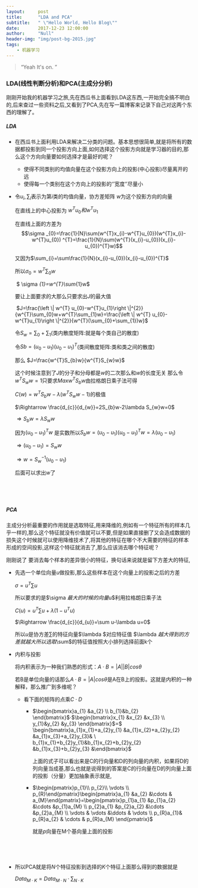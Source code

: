 ```yaml
---
layout:     post
title:      "LDA and PCA"
subtitle:   " \"Hello World, Hello Blog\""
date:       2017-12-23 12:00:00
author:     "Null"
header-img: "img/post-bg-2015.jpg"
tags:
    - 机器学习
---
```


> “Yeah It's on. ”

### LDA(线性判断分析)和PCA(主成分分析)

​	刚刚开始我的机器学习之旅,先在西瓜书上面看到LDA这东西,一开始完全搞不明白的,后来查过一些资料之后,又看到了PCA,先在写一篇博客来记录下自己对这两个东西的理解了。

##### LDA

* 在西瓜书上面利用LDA来解决二分类的问题。基本思想很简单,就是将所有的数据都投影到同一个投影方向上面,如何选择这个投影方向就是学习器的目的,那么这个方向向量要如何选择才是最好的呢？
  * 使得不同类别的均值向量在这个投影方向上的投影(中心投影)尽量离开的远
  * 使得每一个类别在这个方向上的投影的‘’宽度‘’尽量小


* 令$u_{i},\sum _{i}$表示为第$i$类的均值向量，协方差矩阵 $w$为这个投影方向的向量

  在直线上的中心投影为 $w^{T}u_{0}和w^{T}u_{1}$

  在直线上面的方差为	$$\sigma _{0}=\frac{1}{N}\sum(w^{T}x_{i}-w^{T}u_{0})(w^{T}x_{i}-w^{T}u_{0}) ^{T}=\frac{1}{N}\sum(w^{T}(x_{i}-u_{0})(x_{i}-u_{0})^{T}w)$$

  又因为$\sum_{i}=\sum\frac{1}{N}(x_{i}-u_{0})(x_{i}-u_{0})^{T}$

  所以$\sigma _{0}=w^{T}\sum_{0}w$

  ​	$  \sigma _{1}=w^{T}\sum_{1}w$

  要让上面要求的大那么只要求出$J$的最大值

  ​		$J=\frac{\left \| w^{T} u_{0}-w^{T}u_{1}\right \|^{2}}{w^{T}\sum_{0}w+w^{T}\sum_{1}w}=\frac{\left \| w^{T} u_{0}-w^{T}u_{1}\right \|^{2}}{w^{T}(\sum_{0}+\sum_{1})w}$

  令$S_{w}=\sum_{0}+\sum_{1}$(类内散度矩阵:就是每个类自己的散度)

  令$Sb=(u_{0}-u_{1})(u_{0}-u_{1})^{T}$(类间散度矩阵:类和类之间的散度)

  那么 $J=\frac{w^{T}S_{b}w}{w^{T}S_{w}w}$

  这个时候注意到了$J$的分子和分母都是$w$的二次那么和$w$的长度无关 那么令$w^{T}S_{w}w=1$只要求$Max w^{T}S_{b}w$由拉格朗日乘子法可得

  $C(w)=w^{T}S_{b}w-\lambda(w^{T}S_{w}w-1)$的极值

  $\Rightarrow \frac{d_{c}}{d_{w}}=2S_{b}w-2\lambda S_{w}w=0$

  $\Rightarrow S_{b}w=\lambda S_{w}w$

  因为$(u_{0}-u_{1})^{T}w$ 是实数所以$S_{b}w=(u_{0}-u_{1})(u_{0}-u_{1})^{T}w=\lambda(u_{0}-u_{1})$

  $\Rightarrow (u_{0}-u_{1})=S_{w}w$

  $\Rightarrow w=S_{w}^{-1}(u_{0}-u_{1})$

  后面可以求出$w$了

  ​

  ​

##### PCA

主成分分析最重要的作用就是选取特征,用来降维的,例如有一个特征所有的样本几乎一样的,那么这个特征就没有价值就可以不要,但是如果直接删了又会造成数据的损失这个时候就可以使用降维技术了,将其他的特征在哪个不大需要的特征的样本形成的空间投影,这样这个特征就消去了,那么应该消去哪个特征呢？

刚刚说了 要消去每个样本的差异很小的特征，换句话来说就是留下方差大的特征,

* 先选一个单位向量$u$做投影,那么这些样本在这个向量上的投影之后的方差

  $\sigma=u^{T}\sum u$

  所以要求的是$\sigma $最大的时候的向量$u$利用拉格朗日乘子法

  $C(u)=u^{T}\sum u+\lambda (1-u^{T}u)$

  $\Rightarrow \frac{d_{c}}{d_{u}}=\sum u-\lambda u=0$

  所以$u$是协方差$\sum$的特征向量$\lambda $对应特征值 $\lambda $越大 得到的方差就越大 所以选取$\sum$的特征值按照大小排列选择前面k个

* 内积与投影

  将内积表示为一种我们熟悉的形式：$A\cdot  B=\left |  A \right |\left |B   \right |cos\theta$

  若B是单位向量的话那么$A \cdot B= \left |  A \right |cos\theta$是A在B上的投影。这就是内积的一种解释，那么推广到多维呢？

  * 看下面的矩阵的点乘$C\cdot D$

    * $\begin{bmatrix}a_{1} &a_{2} \\  b_{1}&b_{2} \end{bmatrix}$$\cdot$$\begin{bmatrix}x_{1} &x_{2}  &x_{3} \\  y_{1}&y_{2}  &y_{3} \end{bmatrix}$=$ \begin{bmatrix}a_{1}x_{1}+a_{2}y_{1} &a_{1}x_{2}+a_{2}y_{2}  &a_{1}x_{3}+a_{2}y_{3}& \\  b_{1}x_{1}+b_{2}y_{1}&b_{1}x_{2}+b_{2}y_{2}  &b_{1}x_{3}+b_{2}y_{3} &\end{bmatrix}$

      上面的式子可以看出来是C的行向量和D的列向量的内积，如果将D的列向量当成基,那么也就是说得到的答案是C的行向量在D的列向量上面的投影（分量）更加抽象表示就是,

    * $\begin{pmatrix}p_{1}\\ p_{2}\\ \vdots \\ p_{R}\end{pmatrix}\begin{pmatrix}a_{1} &a_{2}  &\cdots   & a_{M}\end{pmatrix}=\begin{pmatrix}p_{1}a_{1} &p_{1}a_{2}  &\cdots   &p_{1}a_{M} \\ p_{2}a_{1} &p_{2}a_{2}   &\cdots  &p_{2}a_{M}  \\  \vdots &  \vdots &\ddots   & \vdots \\  p_{R}a_{1}& p_{R}a_{2}  & \cdots & p_{R}a_{M} \end{pmatrix}$

      就是$p$向量在M个基向量上面的投影

      ​

      ​

* 所以PCA就是将$N$个特征投影到选择的$K$个特征上面那么得到的数据就是

  $Data_{M\cdot K}=Data_{M\cdot N}\cdot\sum_{N\cdot K}$